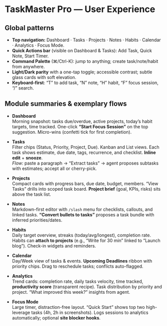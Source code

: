 # TaskMaster Pro — User Experience

## Global patterns
- **Top navigation:** Dashboard · Tasks · Projects · Notes · Habits · Calendar · Analytics · Focus Mode.
- **Quick Actions bar** (visible on Dashboard & Tasks): Add Task, Quick Note, Start Timer.
- **Command Palette** (⌘/Ctrl-K): jump to anything; create task/note/habit from anywhere.
- **Light/Dark parity** with a one-tap toggle; accessible contrast; subtle glass cards with soft elevation.
- **Keyboard-first**: “T” to add task, “N” note, “H” habit, “F” focus session, “/” search.

## Module summaries & exemplary flows
- **Dashboard**  
  Morning snapshot: tasks due/overdue, active projects, today’s habit targets, time tracked. One-click **“Start Focus Session”** on the top suggestion. Micro-wins (confetti tick for first completion).

- **Tasks**  
  Filter chips (Status, Priority, Project, Due). Kanban and List views. Each task shows estimate, due date, tags, recurrence, and checklist. **Inline edit** + **snooze**.  
  *Flow:* paste a paragraph → “Extract tasks” → agent proposes subtasks with estimates; accept all or cherry-pick.

- **Projects**  
  Compact cards with progress bars, due date, budget, members. “View Tasks” drills into scoped task board. **Project brief** (goal, KPIs, risks) sits above the task list.

- **Notes**  
  Markdown-first editor with `/slash` menu for checklists, callouts, and linked tasks. **“Convert bullets to tasks”** proposes a task bundle with inferred priorities/dates.

- **Habits**  
  Daily target overview, streaks (today/avg/longest), completion rate. Habits can **attach to projects** (e.g., “Write for 30 min” linked to “Launch blog”). Check-in widgets and reminders.

- **Calendar**  
  Day/Week view of tasks & events. **Upcoming Deadlines** ribbon with priority chips. Drag to reschedule tasks; conflicts auto-flagged.

- **Analytics**  
  Trend cards: completion rate, daily tasks velocity, time tracked, **productivity score** (transparent recipe). Task distribution by priority and project. “What improved this week?” insights from agent.

- **Focus Mode**  
  Large timer, distraction-free layout. “Quick Start” shows top two high-leverage tasks (4h, 2h in screenshots). Logs sessions to analytics automatically; optional **site blocker hooks**.
